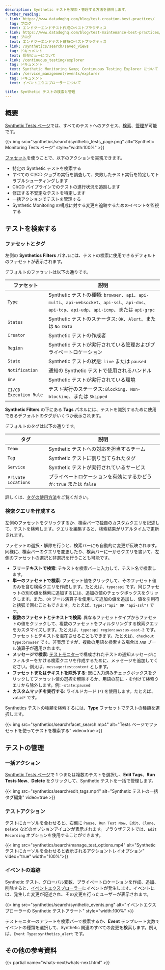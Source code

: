 ```yaml
---
description: Synthetic テストを検索・管理する方法を説明します。
further_reading:
- link: https://www.datadoghq.com/blog/test-creation-best-practices/
  tag: ブログ
  text: エンドツーエンドテスト作成のベストプラクティス
- link: https://www.datadoghq.com/blog/test-maintenance-best-practices/
  tag: ブログ
  text: エンドツーエンドテスト維持のベストプラクティス
- link: /synthetics/search/saved_views
  tag: ドキュメント
  text: 保存ビューについて
- link: /continuous_testing/explorer
  tag: ドキュメント
  text: Synthetic Monitoring &amp; Continuous Testing Explorer について
- link: /service_management/events/explorer
  tag: ドキュメント
  text: イベントエクスプローラーについて

title: Synthetic テストの検索と管理
---
```


## 概要

[Synthetic Tests ページ][1]では、すべてのテストへのアクセス、[検索](#search-for-tests)、[管理](#manage-tests)が可能です。

{{< img src="synthetics/search/synthetic_tests_page.png" alt="Synthetic Monitoring Tests ページ" style="width:100%" >}}

[ファセット](#facets-and-tags)を使うことで、以下のアクションを実現できます。

- 特定の Synthetic テストを検索する
- すべての CI/CD ジョブの実行を調査して、失敗したテスト実行を特定してトラブルシューティングします
- CI/CD パイプラインでのテストの進行状況を追跡します
- 修正する不安定なテストを特定します
- 一括アクションでテストを管理する
- Synthetic Monitoring の構成に対する変更を追跡するためのイベントを監視する

## テストを検索する

### ファセットとタグ

左側の **Synthetics Filters** パネルには、テストの検索に使用できるデフォルトのファセットが表示されます。

デフォルトのファセットは以下の通りです。

| ファセット          | 説明                                                                   |
|----------------|-------------------------------------------------------------------------------|
| `Type`         | Synthetic テストの種類: `browser`、`api`、`api-multi`、`api-websocket`、`api-ssl`、`api-dns`、`api-tcp`、`api-udp`、`api-icmp`、または `api-grpc` |
| `Status`       | Synthetic テストのステータス: `OK`、`Alert`、または `No Data`                       |
| `Creator`      | Synthetic テストの作成者                                            |
| `Region`       | Synthetic テストが実行されている管理およびプライベートロケーション         |
| `State`        | Synthetic テストの状態: `live` または `paused`                          |
| `Notification` | 通知の Synthetic テストで使用されるハンドル                      |
| `Env`          | Synthetic テストが実行されている環境                             |
| `CI/CD Execution Rule` | テスト実行のステータス: `Blocking`、`Non-blocking`、または `Skipped` |

**Synthetic Filters** の下にある **Tags** パネルには、テストを識別するために使用できるデフォルトのタグがいくつか表示されます。

デフォルトのタグは以下の通りです。

| タグ          | 説明                                                                     |
|----------------|-------------------------------------------------------------------------------|
| `Team`         | Synthetic テストへの対応を担当するチーム                    |
| `Tag`          | Synthetic テストに割り当てられたタグ                                       |
| `Service`      | Synthetic テストが実行されているサービス                                 |
| `Private Locations`| プライベートロケーションを有効にするかどうか: `true` または `false`          |

詳しくは、[タグの使用方法][4]をご覧ください。

### 検索クエリを作成する

左側のファセットをクリックするか、検索バーで独自のカスタムクエリを記述して、テストを検索します。クエリを編集すると、検索結果がリアルタイムで更新されます。

ファセットの選択・解除を行うと、検索バーにも自動的に変更が反映されます。同様に、検索バーのクエリを変更したり、検索バーに一からクエリを書いて、左側のファセットの選択と非選択を行うことも可能です。

* **フリーテキストで検索**: テキストを検索バーに入力して、テスト名で検索します。
* **単一のファセットで検索**: ファセット値をクリックして、そのファセット値のみを含む検索クエリを作成します。たとえば、`type:api` です。同じファセットの別の値を検索に追加するには、追加の値のチェックボックスをクリックします。また、`OR` ブール演算子を使用して追加の値を追加し、値を引用符と括弧で囲むこともできます。たとえば、`type:("api" OR "api-ssl")` です。
* **複数のファセットとテキストで検索**: 異なるファセットタイプからファセットの値をクリックして、複数のファセットをフィルタリングする検索クエリをカスタマイズします。たとえば、`type:api region:aws:us-east-2` です。ファセットとテキストを混在させることもできます。たとえば、`checkout type:browser` です。非表示ですが、複数の用語を検索する場合は `AND` ブール演算子が適用されます。
* **メッセージで検索**: [テストモニター][5]で構成されたテストの通知メッセージにフィルターをかける検索クエリを作成するために、メッセージを追加してください。例えば、`message:testcontent` とします。
* **ファセットまたはテキストを除外する**: 既に入力済みチェックボックスをクリックしてファセット値の選択を解除するか、用語の前に `-` を付けて検索クエリから除外します。例: `-state:paused`
* **カスタムマッチを実行する**: ワイルドカード (`*`) を使用します。たとえば、`valid*` です。

Synthetics テストの種類を検索するには、**Type** ファセットでテストの種類を選択します。

{{< img src="synthetics/search/facet_search.mp4" alt="Tests ページでファセットを使ってテストを検索する" video=true >}}

## テストの管理

### 一括アクション

[Synthetic Tests ページ][1]で 1 つまたは複数のテストを選択し、**Edit Tags**、**Run Tests Now**、**Delete** をクリックして、Synthetic テストを一括で管理します。

{{< img src="synthetics/search/edit_tags.mp4" alt="Synthetic テストの一括タグ編集" video=true >}}

### テストアクション

テストにカーソルを合わせると、右側に `Pause`、`Run Test Now`、`Edit`、`Clone`、`Delete` などのオプションアイコンが表示されます。ブラウザテストでは、`Edit Recording` オプションを使用することができます。

{{< img src="synthetics/search/manage_test_options.mp4" alt="Synthetic テストにカーソルを合わせると表示されるアクショントレイオプション" video="true" width="100%">}}

### イベントの追跡

Synthetic テスト、グローバル変数、プライベートロケーションを作成、追加、削除すると、[イベントエクスプローラー][6]にイベントが発生します。イベントには、発生した変更が記述され、その変更を行ったユーザーが表示されます。

{{< img src="synthetics/search/synthetic_events.png" alt="イベントエクスプローラーの Synthetic テストアラート" style="width:100%" >}}

テストモニターのアラートを検索バーで検索するか、**Event** テンプレート変数でイベントの種類を選択して、Synthetic 関連のすべての変更を検索します。例えば、`Event Type:synthetics_alert` です。

## その他の参考資料

{{< partial name="whats-next/whats-next.html" >}}

[1]: https://app.datadoghq.com/synthetics/list
[2]: /ja/synthetics/metrics/
[3]: /ja/synthetics/dashboards/
[4]: /ja/getting_started/tagging/using_tags/#synthetics
[5]: /ja/synthetics/guide/synthetic-test-monitors/
[6]: https://app.datadoghq.com/event/explorer
